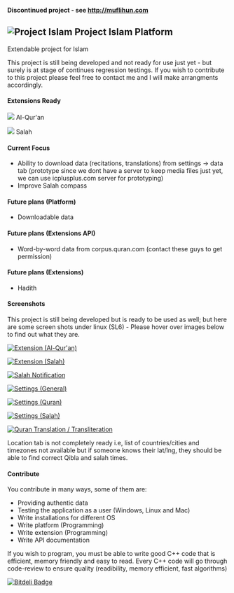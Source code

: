   **Discontinued project - see http://muflihun.com**

![Project Islam](https://raw.github.com/mkhan3189/project-islam/master/resources/images/project-islam128.png) Project Islam Platform
----------------------

Extendable project for Islam

This project is still being developed and not ready for use just yet - but surely is at stage of continues regression testings. If you wish to contribute to this project please feel free to contact me and I will make arrangments accordingly.

#### Extensions Ready

  ![](https://raw.github.com/mkhan3189/project-islam/master/resources/images/quran.png) Al-Qur'an
 
  ![](https://raw.github.com/mkhan3189/project-islam/master/resources/images/mosque.png) Salah

#### Current Focus

 - Ability to download data (recitations, translations) from settings -> data tab (prototype since we dont have a server to keep media files just yet, we can use icplusplus.com server for prototyping)
 - Improve Salah compass

#### Future plans (Platform)

 - Downloadable data

#### Future plans (Extensions API)

 - Word-by-word data from corpus.quran.com (contact these guys to get permission)

#### Future plans (Extensions)

 - Hadith

#### Screenshots

This project is still being developed but is ready to be used as well; but here are some screen shots under linux (SL6) - Please hover over images below to find out what they are.

[![Extension (Al-Qur'an)](https://raw2.github.com/mkhan3189/project-islam/master/resources/screenshots/extension-al-quran.png)](https://raw2.github.com/mkhan3189/project-islam/master/resources/screenshots/extension-al-quran.png)

[![Extension (Salah)](https://raw2.github.com/mkhan3189/project-islam/master/resources/screenshots/extension-salah.png)](https://raw2.github.com/mkhan3189/project-islam/master/resources/screenshots/extension-salah.png)

[![Salah Notification](https://raw2.github.com/mkhan3189/project-islam/master/resources/screenshots/salah-notification.png)](https://raw2.github.com/mkhan3189/project-islam/master/resources/screenshots/salah-notification.png)

[![Settings (General)](https://raw2.github.com/mkhan3189/project-islam/master/resources/screenshots/settings-general.png)](https://raw2.github.com/mkhan3189/project-islam/master/resources/screenshots/settings-general.png)

[![Settings (Quran)](https://raw2.github.com/mkhan3189/project-islam/master/resources/screenshots/settings-quran.png)](https://raw2.github.com/mkhan3189/project-islam/master/resources/screenshots/settings-quran.png)

[![Settings (Salah)](https://raw2.github.com/mkhan3189/project-islam/master/resources/screenshots/settings-salah.png)](https://raw2.github.com/mkhan3189/project-islam/master/resources/screenshots/settings-salah.png)

[![Quran Translation / Transliteration](https://raw2.github.com/mkhan3189/project-islam/master/resources/screenshots/ql-quran-translation-transliteration.png)](https://raw2.github.com/mkhan3189/project-islam/master/resources/screenshots/ql-quran-translation-transliteration.png)

Location tab is not completely ready i.e, list of countries/cities and timezones not available but if someone knows their lat/lng, they should be able to find correct Qibla and salah times.

#### Contribute

You contribute in many ways, some of them are:
 - Providing authentic data
 - Testing the application as a user (Windows, Linux and Mac)
 - Write installations for different OS
 - Write platform (Programming)
 - Write extension (Programming)
 - Write API documentation

If you wish to program, you must be able to write good C++ code that is efficient, memory friendly and easy to read. Every C++ code will go through code-review to ensure quality (readibility, memory efficient, fast algorithms)


[![Bitdeli Badge](https://d2weczhvl823v0.cloudfront.net/mkhan3189/project-islam/trend.png)](https://bitdeli.com/free "Bitdeli Badge")

